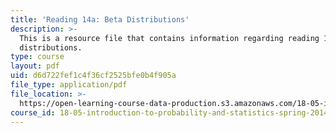 ```yaml
---
title: 'Reading 14a: Beta Distributions'
description: >-
  This is a resource file that contains information regarding reading 14a: beta
  distributions.
type: course
layout: pdf
uid: d6d722fef1c4f36cf2525bfe0b4f905a
file_type: application/pdf
file_location: >-
  https://open-learning-course-data-production.s3.amazonaws.com/18-05-introduction-to-probability-and-statistics-spring-2014/d6d722fef1c4f36cf2525bfe0b4f905a_MIT18_05S14_Reading14a.pdf
course_id: 18-05-introduction-to-probability-and-statistics-spring-2014
---
```

